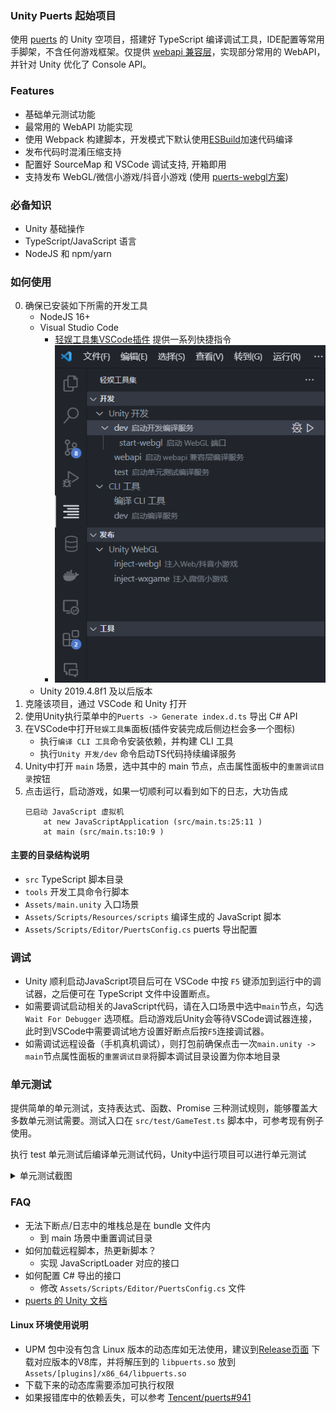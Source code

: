 ### Unity Puerts 起始项目

使用 [puerts](https://github.com/Tencent/puerts) 的 Unity 空项目，搭建好 TypeScript 编译调试工具，IDE配置等常用手脚架，不含任何游戏框架。仅提供 [webapi 兼容层](https://github.com/GodotExplorer/WebAPI)，实现部分常用的 WebAPI，并针对 Unity 优化了 Console API。

### Features
- 基础单元测试功能
- 最常用的 WebAPI 功能实现
- 使用 Webpack 构建脚本，开发模式下默认使用[ESBuild](https://github.com/evanw/esbuild)加速代码编译
- 发布代码时混淆压缩支持
- 配置好 SourceMap 和 VSCode 调试支持, 开箱即用
- 支持发布 WebGL/微信小游戏/抖音小游戏 (使用 [puerts-webgl方案](https://github.com/zombieyang/puerts_unity_webgl_demo))

### 必备知识
- Unity 基础操作
- TypeScript/JavaScript 语言
- NodeJS 和 npm/yarn

### 如何使用

0. 确保已安装如下所需的开发工具
	- NodeJS 16+
	- Visual Studio Code
		- [轻娱工具集VSCode插件](https://marketplace.visualstudio.com/items?itemName=geequlim.tiny-tool-kit) 提供一系列快捷指令
		- ![轻娱工具集示意图](./misc/screenshot/轻娱工具集.png)
	- Unity 2019.4.8f1 及以后版本
1. 克隆该项目，通过 VSCode 和 Unity 打开
2. 使用Unity执行菜单中的`Puerts -> Generate index.d.ts` 导出 C# API
3. 在VSCode中打开`轻娱工具集`面板(插件安装完成后侧边栏会多一个图标)
	- 执行`编译 CLI 工具`命令安装依赖，并构建 CLI 工具
	- 执行`Unity 开发/dev` 命令启动TS代码持续编译服务
5. Unity中打开 `main` 场景，选中其中的 main 节点，点击属性面板中的`重置调试目录`按钮
6. 点击运行，启动游戏，如果一切顺利可以看到如下的日志，大功告成
	```log
	已启动 JavaScript 虚拟机
		at new JavaScriptApplication (src/main.ts:25:11 )
		at main (src/main.ts:10:9 )
	```

#### 主要的目录结构说明
- `src` TypeScript 脚本目录
- `tools` 开发工具命令行脚本
- `Assets/main.unity` 入口场景
- `Assets/Scripts/Resources/scripts` 编译生成的 JavaScript 脚本
- `Assets/Scripts/Editor/PuertsConfig.cs` puerts 导出配置

### 调试
- Unity 顺利启动JavaScript项目后可在 VSCode 中按 `F5` 键添加到运行中的调试器，之后便可在 TypeScript 文件中设置断点。
- 如需要调试启动相关的JavaScript代码，请在入口场景中选中`main`节点，勾选 `Wait For Debugger` 选项框。启动游戏后Unity会等待VSCode调试器连接，此时到VSCode中需要调试地方设置好断点后按`F5`连接调试器。
- 如需调试远程设备（手机真机调试），则打包前确保点击一次`main.unity -> main`节点属性面板的`重置调试目录`将脚本调试目录设置为你本地目录

### 单元测试

提供简单的单元测试，支持表达式、函数、Promise 三种测试规则，能够覆盖大多数单元测试需要。测试入口在 `src/test/GameTest.ts` 脚本中，可参考现有例子使用。

执行 test 单元测试后编译单元测试代码，Unity中运行项目可以进行单元测试
<details><summary>单元测试截图</summary>

![单元测试截图](./misc/screenshot/unittest.png)

</details>

### FAQ
- 无法下断点/日志中的堆栈总是在 bundle 文件内
	- 到 main 场景中重置调试目录
- 如何加载远程脚本，热更新脚本？
	- 实现 JavaScriptLoader 对应的接口
- 如何配置 C# 导出的接口
	- 修改 `Assets/Scripts/Editor/PuertsConfig.cs` 文件
- [puerts 的 Unity 文档](https://puerts.github.io/docs/puerts/unity/install)

#### Linux 环境使用说明
- UPM 包中没有包含 Linux 版本的动态库如无法使用，建议到[Release页面](https://github.com/Tencent/puerts/releases) 下载对应版本的V8库，并将解压到的 `libpuerts.so` 放到
`Assets/[plugins]/x86_64/libpuerts.so`
- 下载下来的动态库需要添加可执行权限
- 如果报错库中的依赖丢失，可以参考 [Tencent/puerts#941](https://github.com/Tencent/puerts/issues/941)
